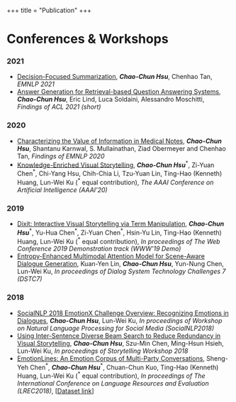 +++
title = "Publication"
+++

# Conferences & Workshops
### 2021
* [Decision-Focused Summarization](https://arxiv.org/abs/2109.06896), **_Chao-Chun Hsu_**, Chenhao Tan, *EMNLP 2021*
* [Answer Generation for Retrieval-based Question Answering Systems](https://arxiv.org/abs/2106.00955), **_Chao-Chun Hsu_**, Eric Lind, Luca Soldaini, Alessandro Moschitti, *Findings of ACL 2021 (short)*
### 2020
* [Characterizing the Value of Information in Medical Notes](https://arxiv.org/pdf/2010.03574.pdf), **_Chao-Chun Hsu_**, Shantanu Karnwal, S. Mullainathan, Ziad Obermeyer and Chenhao Tan, *Findings of EMNLP 2020*
* [Knowledge-Enriched Visual Storytelling](https://arxiv.org/abs/1912.01496), **_Chao-Chun Hsu_**<sup>\*</sup>, Zi-Yuan Chen<sup>\*</sup>, Chi-Yang Hsu, Chih-Chia Li, Tzu-Yuan Lin, Ting-Hao (Kenneth) Huang, Lun-Wei Ku (<sup>\*</sup> equal contribution), *The AAAI Conference on Artificial Intelligence (AAAI'20)*  

### 2019
* [Dixit: Interactive Visual Storytelling via Term Manipulation](https://arxiv.org/abs/1903.02230), **_Chao-Chun Hsu_**<sup>\*</sup>, Yu-Hua Chen<sup>\*</sup>, Zi-Yuan Chen<sup>\*</sup>, Hsin-Yu Lin, Ting-Hao (Kenneth) Huang, Lun-Wei Ku (<sup>\*</sup> equal contribution), *In proceedings of The Web Conference 2019 Demonstration track (WWW'19 Demo)*  
* [Entropy-Enhanced Multimodal Attention Model for Scene-Aware Dialogue Generation](http://workshop.colips.org/dstc7/papers/25.pdf), Kuan-Yen Lin, **_Chao-Chun Hsu_**, Yun-Nung Chen, Lun-Wei Ku, *In proceedings of Dialog System Technology Challenges 7 (DSTC7)*   

### 2018
* [SocialNLP 2018 EmotionX Challenge Overview: Recognizing Emotions in Dialogues](https://www.aclweb.org/anthology/W18-3505), **_Chao-Chun Hsu_**, Lun-Wei Ku, *In proceedings of Workshop on Natural Language Processing for Social Media (SocialNLP2018)*  
* [Using Inter-Sentence Diverse Beam Search to Reduce Redundancy in Visual Storytelling](https://arxiv.org/abs/1805.11867), **_Chao-Chun Hsu_**, Szu-Min Chen, Ming-Hsun Hsieh, Lun-Wei Ku, *In proceedings of Storytelling Workshop 2018*  
* [EmotionLines: An Emotion Corpus of Multi-Party Conversations](https://arxiv.org/abs/1802.08379), Sheng-Yeh Chen<sup>\*</sup>, **_Chao-Chun Hsu_**<sup>\*</sup>, Chuan-Chun Kuo, Ting-Hao (Kenneth) Huang, Lun-Wei Ku (<sup>\*</sup> equal contribution), *In proceedings of The International Conference on Language Resources and Evaluation (LREC2018)*, \[[Dataset link](http://doraemon.iis.sinica.edu.tw/emotionlines/index.html)\]
